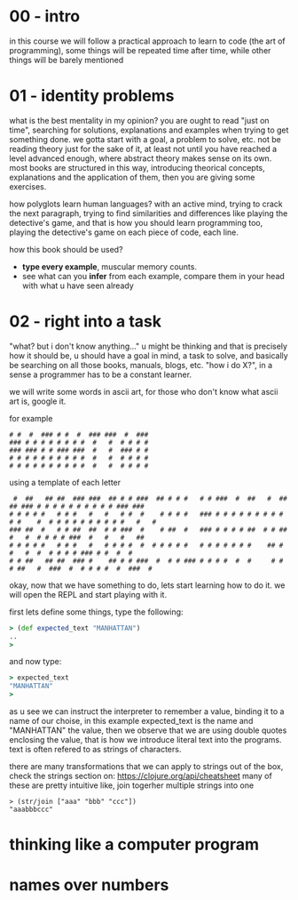 00 - intro
==

in this course we will follow a practical approach to learn to code (the art of programming),
some things will be repeated time after time, while other things will be barely mentioned


01 - identity problems
==

what is the best mentality in my opinion? you are ought to read "just on time", searching for solutions, explanations and examples when trying to get something done.
we gotta start with a goal, a problem to solve, etc. not be reading theory just for the sake of it, at least not until you have reached a level advanced enough, where abstract theory makes sense on its own.
most books are structured in this way, introducing theorical concepts, explanations and the application of them, then you are giving some exercises.

how polyglots learn human languages? with an active mind, trying to crack the next paragraph, trying to find similarities and differences like playing the detective's game, and that is how you should learn programming too, playing the detective's game on each piece of code, each line.

how this book should be used?
- **type every example**, muscular memory counts.
- see what can you **infer** from each example, compare them in your head with what u have seen already

02 - right into a task
==

"what? but i don't know anything..." u might be thinking
and that is precisely how it should be, u should have a goal in mind, a task to solve, and basically be searching on all those books, manuals, blogs, etc. "how i do X?", in a sense a programmer has to be a constant learner.

we will write some words in ascii art, for those who don't know what ascii art is, google it.

for example
```
# #  #  ### # #  #  ### ###  #  ###  
### # # # # # # # #  #   #  # # # #  
### ### # # ### ###  #   #  ### # #  
# # # # # # # # # #  #   #  # # # #  
# # # # # # # # # #  #   #  # # # # 
```

using a template of each letter
```
 #  ##   ## ##  ### ###  ## # # ###  ## # # #   # # ###  #  ##   #  ##   ## ### # # # # # # # # # # ### ### 
# # # # #   # # #   #   #   # #  #    # # # #   ### # # # # # # # # # # #    #  # # # # # # # # # #   #   # 
### ##  #   # # ##  ##  # # ###  #    # ##  #   ### # # # # ##  # # ##   #   #  # # # # ###  #   #   #   ## 
# # # # #   # # #   #   # # # #  #  # # # # #   # # # # # # #    ## # #   #  #  # # # # ### # #  #  #       
# # ##   ## ##  ### #    ## # # ###  #  # # ### # # # #  #  #     # # # ##   #  ###  #  # # # #  #  ###  #  
```

okay, now that we have something to do, lets start learning how to do it. 
we will open the REPL and start playing with it.

first lets define some things, type the following:
```clojure
> (def expected_text "MANHATTAN")
..
>
```

and now type:
```clojure
> expected_text
"MANHATTAN"
> 
```

as u see we can instruct the interpreter to remember a value, binding it to a name of our choise, in this example expected\_text is the name and "MANHATTAN" the value, then we observe that we are using double quotes enclosing the value, that is how we introduce literal text into the programs. text is often refered to as strings of characters.

there are many transformations that we can apply to strings out of the box, check the strings section on: https://clojure.org/api/cheatsheet many of these are pretty intuitive like, join togerher multiple strings into one

```
> (str/join ["aaa" "bbb" "ccc"])
"aaabbbccc"
```

thinking like a computer program
==


names over numbers
==

